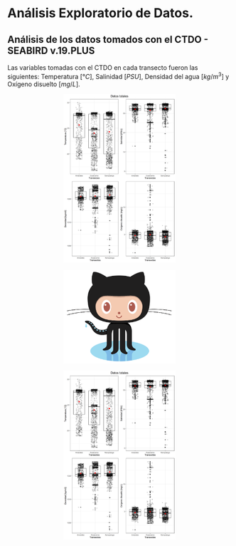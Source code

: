 # Análisis Exploratorio de Datos.

## Análisis de los datos tomados con el CTDO - SEABIRD v.19.PLUS

Las variables tomadas con el CTDO en cada transecto fueron las siguientes: Temperatura [$°C$], Salinidad [$PSU$], Densidad del agua [$kg/m^3$] y Oxígeno disuelto [$mg/L$].

<p align="center" width="100%">
    <img width="50%" src="/01_Analisis_Exploratorio/03_Imagenes/01_Datos_Totales_CCCP.png">
</p>

<p align="center" width="100%">
    <img width="50%" src="github_PNG90.png">
</p>

<p align="center" width="100%">
    <img width="50%" src="01_Datos_Totales_CCCP.png">
</p>
